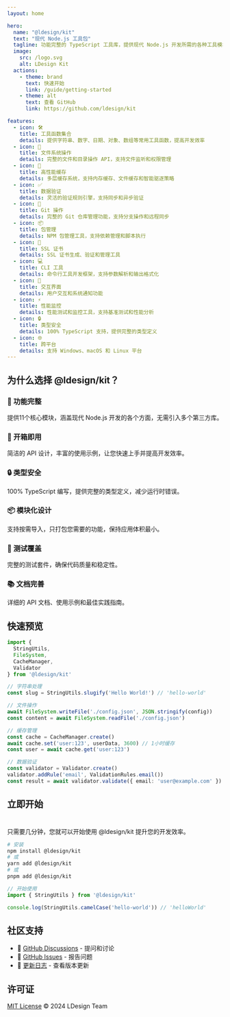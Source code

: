 ```yaml
---
layout: home

hero:
  name: "@ldesign/kit"
  text: "现代 Node.js 工具包"
  tagline: 功能完整的 TypeScript 工具库，提供现代 Node.js 开发所需的各种工具模块
  image:
    src: /logo.svg
    alt: LDesign Kit
  actions:
    - theme: brand
      text: 快速开始
      link: /guide/getting-started
    - theme: alt
      text: 查看 GitHub
      link: https://github.com/ldesign/kit

features:
  - icon: 🛠️
    title: 工具函数集合
    details: 提供字符串、数字、日期、对象、数组等常用工具函数，提高开发效率
  - icon: 📁
    title: 文件系统操作
    details: 完整的文件和目录操作 API，支持文件监听和权限管理
  - icon: 🚀
    title: 高性能缓存
    details: 多层缓存系统，支持内存缓存、文件缓存和智能驱逐策略
  - icon: ✅
    title: 数据验证
    details: 灵活的验证规则引擎，支持同步和异步验证
  - icon: 🔧
    title: Git 操作
    details: 完整的 Git 仓库管理功能，支持分支操作和远程同步
  - icon: 📦
    title: 包管理
    details: NPM 包管理工具，支持依赖管理和脚本执行
  - icon: 🔐
    title: SSL 证书
    details: SSL 证书生成、验证和管理工具
  - icon: 💻
    title: CLI 工具
    details: 命令行工具开发框架，支持参数解析和输出格式化
  - icon: 🎯
    title: 交互界面
    details: 用户交互和系统通知功能
  - icon: ⚡
    title: 性能监控
    details: 性能测试和监控工具，支持基准测试和性能分析
  - icon: 🔒
    title: 类型安全
    details: 100% TypeScript 支持，提供完整的类型定义
  - icon: 🌐
    title: 跨平台
    details: 支持 Windows、macOS 和 Linux 平台
---
```


## 为什么选择 @ldesign/kit？

### 🎯 功能完整
提供11个核心模块，涵盖现代 Node.js 开发的各个方面，无需引入多个第三方库。

### 🚀 开箱即用
简洁的 API 设计，丰富的使用示例，让您快速上手并提高开发效率。

### 🔒 类型安全
100% TypeScript 编写，提供完整的类型定义，减少运行时错误。

### 📦 模块化设计
支持按需导入，只打包您需要的功能，保持应用体积最小。

### 🧪 测试覆盖
完整的测试套件，确保代码质量和稳定性。

### 📚 文档完善
详细的 API 文档、使用示例和最佳实践指南。

## 快速预览

```typescript
import { 
  StringUtils, 
  FileSystem, 
  CacheManager, 
  Validator 
} from '@ldesign/kit'

// 字符串处理
const slug = StringUtils.slugify('Hello World!') // 'hello-world'

// 文件操作
await FileSystem.writeFile('./config.json', JSON.stringify(config))
const content = await FileSystem.readFile('./config.json')

// 缓存管理
const cache = CacheManager.create()
await cache.set('user:123', userData, 3600) // 1小时缓存
const user = await cache.get('user:123')

// 数据验证
const validator = Validator.create()
validator.addRule('email', ValidationRules.email())
const result = await validator.validate({ email: 'user@example.com' })
```

## 立即开始

<div class="tip custom-block" style="padding-top: 8px">

只需要几分钟，您就可以开始使用 @ldesign/kit 提升您的开发效率。

</div>

```bash
# 安装
npm install @ldesign/kit
# 或
yarn add @ldesign/kit
# 或
pnpm add @ldesign/kit
```

```typescript
// 开始使用
import { StringUtils } from '@ldesign/kit'

console.log(StringUtils.camelCase('hello-world')) // 'helloWorld'
```

## 社区支持

- 💬 [GitHub Discussions](https://github.com/ldesign/kit/discussions) - 提问和讨论
- 🐛 [GitHub Issues](https://github.com/ldesign/kit/issues) - 报告问题
- 📖 [更新日志](https://github.com/ldesign/kit/blob/main/CHANGELOG.md) - 查看版本更新

## 许可证

[MIT License](https://github.com/ldesign/kit/blob/main/LICENSE) © 2024 LDesign Team
